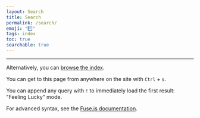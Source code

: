 ```yaml
---
layout: Search
title: Search
permalink: /search/
emoji: "*️⃣"
tags: index
toc: true
searchable: true
---
```


---

Alternatively, you can [browse the index](/tags/).

You can get to this page from anywhere on the site with `Ctrl` + `s`.

You can append any query with `!` to immediately load the first result: "Feeling Lucky" mode.

For advanced syntax, see the [Fuse.js documentation](https://www.fusejs.io/examples.html#extended-search).
